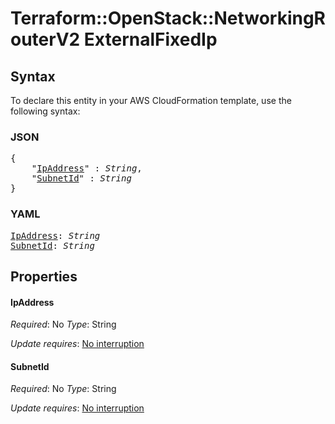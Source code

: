 # Terraform::OpenStack::NetworkingRouterV2 ExternalFixedIp

## Syntax

To declare this entity in your AWS CloudFormation template, use the following syntax:

### JSON

<pre>
{
    "<a href="#ipaddress" title="IpAddress">IpAddress</a>" : <i>String</i>,
    "<a href="#subnetid" title="SubnetId">SubnetId</a>" : <i>String</i>
}
</pre>

### YAML

<pre>
<a href="#ipaddress" title="IpAddress">IpAddress</a>: <i>String</i>
<a href="#subnetid" title="SubnetId">SubnetId</a>: <i>String</i>
</pre>

## Properties

#### IpAddress

_Required_: No
_Type_: String

_Update requires_: [No interruption](https://docs.aws.amazon.com/AWSCloudFormation/latest/UserGuide/using-cfn-updating-stacks-update-behaviors.html#update-no-interrupt)

#### SubnetId

_Required_: No
_Type_: String

_Update requires_: [No interruption](https://docs.aws.amazon.com/AWSCloudFormation/latest/UserGuide/using-cfn-updating-stacks-update-behaviors.html#update-no-interrupt)

